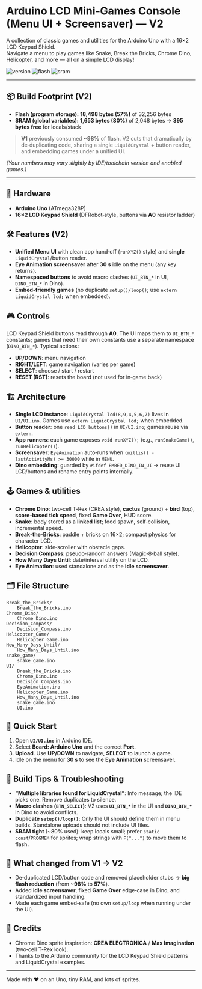 # Arduino LCD Mini‑Games Console (Menu UI + Screensaver) — **V2**
A collection of classic games and utilities for the Arduino Uno with a 16×2 LCD Keypad Shield.  
Navigate a menu to play games like Snake, Break the Bricks, Chrome Dino, Helicopter, and more — all on a simple LCD display!

![version](https://img.shields.io/badge/Version-V2-blue)
![flash](https://img.shields.io/badge/Flash-18,498%20bytes%20(57%25)-brightgreen)
![sram](https://img.shields.io/badge/SRAM-1,653%20bytes%20(80%25)-orange)

---

## 📦 Build Footprint (V2)

- **Flash (program storage):** **18,498 bytes (57%)** of 32,256 bytes  
- **SRAM (global variables):** **1,653 bytes (80%)** of 2,048 bytes → **395 bytes free** for locals/stack

> **V1** previously consumed **~98%** of flash. V2 cuts that dramatically by de‑duplicating code, sharing a single `LiquidCrystal` + button reader, and embedding games under a unified UI.

*(Your numbers may vary slightly by IDE/toolchain version and enabled games.)*

---

## 🧰 Hardware
- **Arduino Uno** (ATmega328P)
- **16×2 LCD Keypad Shield** (DFRobot‑style, buttons via **A0** resistor ladder)

## 🛠 Features (V2)
- **Unified Menu UI** with clean app hand‑off (`runXYZ()` style) and **single** `LiquidCrystal`/button reader.
- **Eye Animation screensaver** after **30 s** idle on the menu (any key returns).
- **Namespaced buttons** to avoid macro clashes (`UI_BTN_*` in UI, `DINO_BTN_*` in Dino).
- **Embed‑friendly games** (no duplicate `setup()/loop()`; use `extern LiquidCrystal lcd;` when embedded).

## 🎮 Controls
LCD Keypad Shield buttons read through **A0**. The UI maps them to `UI_BTN_*` constants; games that need their own constants use a separate namespace (`DINO_BTN_*`). Typical actions:
- **UP/DOWN**: menu navigation
- **RIGHT/LEFT**: game navigation (varies per game)
- **SELECT**: choose / start / restart
- **RESET (RST)**: resets the board (not used for in‑game back)

## 🏗 Architecture
- **Single LCD instance**: `LiquidCrystal lcd(8,9,4,5,6,7)` lives in `UI/UI.ino`. Games use `extern LiquidCrystal lcd;` when embedded.
- **Button reader**: one `read_LCD_buttons()` in `UI/UI.ino`; games reuse via `extern`.
- **App runners**: each game exposes `void runXYZ();` (e.g., `runSnakeGame()`, `runHelicopter()`).
- **Screensaver**: `EyeAnimation` auto‑runs when `(millis() - lastActivityMs) >= 30000` while in `MENU`.
- **Dino embedding**: guarded by `#ifdef EMBED_DINO_IN_UI` → reuse UI LCD/buttons and rename entry points internally.

## 🕹 Games & utilities
- **Chrome Dino**: two‑cell T‑Rex (CREA style), **cactus** (ground) + **bird** (top), **score‑based tick speed**, fixed **Game Over**, HUD score.  
- **Snake**: body stored as a **linked list**; food spawn, self‑collision, incremental speed.  
- **Break‑the‑Bricks**: paddle + bricks on 16×2; compact physics for character LCD.  
- **Helicopter**: side‑scroller with obstacle gaps.  
- **Decision Compass**: pseudo‑random answers (Magic‑8‑ball style).  
- **How Many Days Until**: date/interval utility on the LCD.  
- **Eye Animation**: used standalone and as the **idle screensaver**.

## 🗂️ File Structure

```
Break_the_Bricks/
    Break_the_Bricks.ino
Chrome_Dino/
    Chrome_Dino.ino
Decision_Compass/
    Decision_Compass.ino
Helicopter_Game/
    Helicopter_Game.ino
How_Many_Days_Until/
    How_Many_Days_Until.ino
snake_game/
    snake_game.ino
UI/
    Break_the_Bricks.ino
    Chrome_Dino.ino
    Decision_Compass.ino
    EyeAnimation.ino
    Helicopter_Game.ino
    How_Many_Days_Until.ino
    snake_game.ino
    UI.ino
```

## 🚀 Quick Start
1. Open **`UI/UI.ino`** in Arduino IDE.  
2. Select **Board: Arduino Uno** and the correct **Port**.  
3. **Upload**. Use **UP/DOWN** to navigate, **SELECT** to launch a game.  
4. Idle on the menu for **30 s** to see the **Eye Animation** screensaver.

## 🧪 Build Tips & Troubleshooting
- **“Multiple libraries found for LiquidCrystal”**: Info message; the IDE picks one. Remove duplicates to silence.
- **Macro clashes (`BTN_SELECT`)**: V2 uses **`UI_BTN_*`** in the UI and **`DINO_BTN_*`** in Dino to avoid conflicts.
- **Duplicate `setup()/loop()`**: Only the UI should define them in menu builds. Standalone uploads should not include UI files.
- **SRAM tight** (~80% used): keep locals small; prefer `static const`/`PROGMEM` for sprites; wrap strings with `F("...")` to move them to flash.

## 🔁 What changed from V1 → V2
- De‑duplicated LCD/button code and removed placeholder stubs → **big flash reduction** (from **~98%** to **57%**).  
- Added **idle screensaver**, fixed **Game Over** edge‑case in Dino, and standardized input handling.  
- Made each game embed‑safe (no own `setup/loop` when running under the UI).

## 🙌 Credits
- Chrome Dino sprite inspiration: **CREA ELECTRONICA** / **Max Imagination** (two‑cell T‑Rex look).  
- Thanks to the Arduino community for the LCD Keypad Shield patterns and LiquidCrystal examples.

---

Made with ♥ on an Uno, tiny RAM, and lots of sprites.
